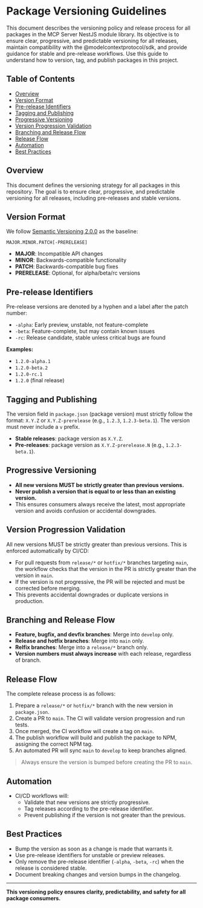 # Package Versioning Guidelines <!-- omit in toc -->

This document describes the versioning policy and release process for all packages in the MCP Server NestJS module library. Its objective is to ensure clear, progressive, and predictable versioning for all releases, maintain compatibility with the @modelcontextprotocol/sdk, and provide guidance for stable and pre-release workflows. Use this guide to understand how to version, tag, and publish packages in this project.

## Table of Contents <!-- omit in toc -->

- [Overview](#overview)
- [Version Format](#version-format)
- [Pre-release Identifiers](#pre-release-identifiers)
- [Tagging and Publishing](#tagging-and-publishing)
- [Progressive Versioning](#progressive-versioning)
- [Version Progression Validation](#version-progression-validation)
- [Branching and Release Flow](#branching-and-release-flow)
- [Release Flow](#release-flow)
- [Automation](#automation)
- [Best Practices](#best-practices)

## Overview

This document defines the versioning strategy for all packages in this repository. The goal is to ensure clear, progressive, and predictable versioning for all releases, including pre-releases and stable versions.

## Version Format

We follow [Semantic Versioning 2.0.0](https://semver.org/) as the baseline:

```
MAJOR.MINOR.PATCH[-PRERELEASE]
```

- **MAJOR**: Incompatible API changes
- **MINOR**: Backwards-compatible functionality
- **PATCH**: Backwards-compatible bug fixes
- **PRERELEASE**: Optional, for alpha/beta/rc versions

## Pre-release Identifiers

Pre-release versions are denoted by a hyphen and a label after the patch number:

- `-alpha`: Early preview, unstable, not feature-complete
- `-beta`: Feature-complete, but may contain known issues
- `-rc`: Release candidate, stable unless critical bugs are found

**Examples:**

- `1.2.0-alpha.1`
- `1.2.0-beta.2`
- `1.2.0-rc.1`
- `1.2.0` (final release)

## Tagging and Publishing

The version field in `package.json` (package version) must strictly follow the format: `X.Y.Z` or `X.Y.Z-prerelease` (e.g., `1.2.3`, `1.2.3-beta.1`). The version must never include a `v` prefix.

- **Stable releases**: package version as `X.Y.Z`.
- **Pre-releases**: package version as `X.Y.Z-prerelease.N` (e.g., `1.2.3-beta.1`).

## Progressive Versioning

- **All new versions MUST be strictly greater than previous versions.**
- **Never publish a version that is equal to or less than an existing version.**
- This ensures consumers always receive the latest, most appropriate version and avoids confusion or accidental downgrades.

## Version Progression Validation

All new versions MUST be strictly greater than previous versions. This is enforced automatically by CI/CD:

- For pull requests from `release/*` or `hotfix/*` branches targeting `main`, the workflow checks that the version in the PR is strictly greater than the version in `main`.
- If the version is not progressive, the PR will be rejected and must be corrected before merging.
- This prevents accidental downgrades or duplicate versions in production.

## Branching and Release Flow

- **Feature, bugfix, and devfix branches**: Merge into `develop` only.
- **Release and hotfix branches**: Merge into `main` only.
- **Relfix branches**: Merge into a `release/*` branch only.
- **Version numbers must always increase** with each release, regardless of branch.

## Release Flow

The complete release process is as follows:

1. Prepare a `release/*` or `hotfix/*` branch with the new version in `package.json`.
2. Create a PR to `main`. The CI will validate version progression and run tests.
3. Once merged, the CI workflow will create a tag on `main`.
4. The publish workflow will build and publish the package to NPM, assigning the correct NPM tag.
5. An automated PR will sync `main` to `develop` to keep branches aligned.

> Always ensure the version is bumped before creating the PR to `main`.

## Automation

- CI/CD workflows will:
  - Validate that new versions are strictly progressive.
  - Tag releases according to the pre-release identifier.
  - Prevent publishing if the version is not greater than the previous.

## Best Practices

- Bump the version as soon as a change is made that warrants it.
- Use pre-release identifiers for unstable or preview releases.
- Only remove the pre-release identifier (`-alpha`, `-beta`, `-rc`) when the release is considered stable.
- Document breaking changes and version bumps in the changelog.

---

**This versioning policy ensures clarity, predictability, and safety for all package consumers.**
